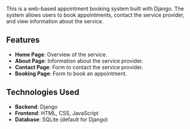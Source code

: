 This is a web-based appointment booking system built with Django. The system allows users to book appointments, contact the service provider, and view information about the service.

## Features

- **Home Page**: Overview of the service.
- **About Page**: Information about the service provider.
- **Contact Page**: Form to contact the service provider.
- **Booking Page**: Form to book an appointment.

## Technologies Used

- **Backend**: Django
- **Frontend**: HTML, CSS, JavaScript
- **Database**: SQLite (default for Django)
